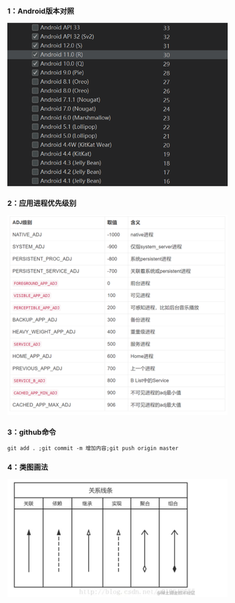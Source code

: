 ### 1：Android版本对照

![](img/fgdfgdfg.png)



### 2：应用进程优先级别

![kdidmsjds](img/kdidmsjds.png)



### 3：github命令

```
git add . ;git commit -m 增加内容;git push origin master
```



### 4：类图画法

![](img/类图画法.png)